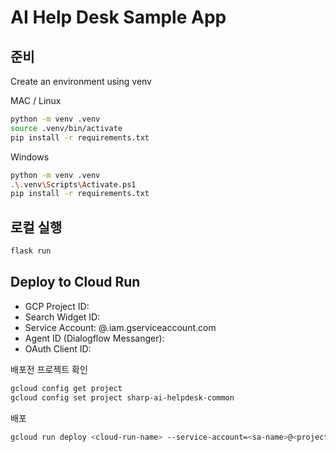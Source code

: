 # AI Help Desk Sample App

## 준비 

Create an environment using venv

MAC / Linux
```bash
python -m venv .venv
source .venv/bin/activate
pip install -r requirements.txt
```

Windows
```bash
python -m venv .venv
.\.venv\Scripts\Activate.ps1
pip install -r requirements.txt
```

## 로컬 실행 

```bash
flask run 
```

## Deploy to Cloud Run

- GCP Project ID: <project-id>
- Search Widget ID: <search widget id>
- Service Account: <sa-name>@<project-id>.iam.gserviceaccount.com
- Agent ID (Dialogflow Messanger): <agent-id>
- OAuth Client ID: <oauth-client-id>


배포전 프로젝트 확인 
```bash
gcloud config get project
gcloud config set project sharp-ai-helpdesk-common
```
배포
```bash
gcloud run deploy <cloud-run-name> --service-account=<sa-name>@<project-id>.iam.gserviceaccount.com --platform=managed --ingress=all --port=8080 --region=asia-northeast3 --allow-unauthenticated --cpu=2 --memory=1Gi --session-affinity  --set-env-vars "WIDGET_ID=<search widget id>" --set-env-vars "AGENT_ID=<agent-id>" --set-env-vars "CLIENT_ID=<oauth-client-id>" --source . 
```



```bash
```